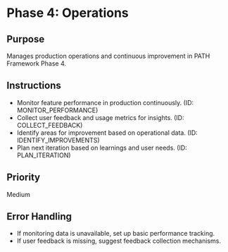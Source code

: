 # Phase 4: Operations

## Purpose
Manages production operations and continuous improvement in PATH Framework Phase 4.

## Instructions
- Monitor feature performance in production continuously. (ID: MONITOR_PERFORMANCE)
- Collect user feedback and usage metrics for insights. (ID: COLLECT_FEEDBACK)
- Identify areas for improvement based on operational data. (ID: IDENTIFY_IMPROVEMENTS)
- Plan next iteration based on learnings and user needs. (ID: PLAN_ITERATION)

## Priority
Medium

## Error Handling
- If monitoring data is unavailable, set up basic performance tracking.
- If user feedback is missing, suggest feedback collection mechanisms.